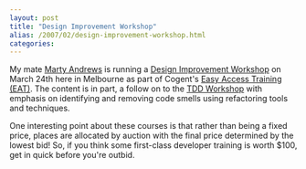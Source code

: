 ```yaml
---
layout: post
title: "Design Improvement Workshop"
alias: /2007/02/design-improvement-workshop.html
categories:
---
```

My mate [Marty Andrews](http://www.martyandrews.net/blog) is running a [Design Improvement Workshop](http://www.cogent.co/services/designImprovement.html) on March 24th here in Melbourne as part of Cogent's [Easy Access Training (EAT)](http://www.cogent.co/services/eat.html). The content is in part, a follow on to the [TDD Workshop](http://www.cogent.co/services/tdd.html) with emphasis on identifying and removing code smells using refactoring tools and techniques.

One interesting point about these courses is that rather than being a fixed price, places are allocated by auction with the final price determined by the lowest bid! So, if you think some first-class developer training is worth $100, get in quick before you're outbid.
